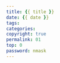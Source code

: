 ```yaml
---
title: {{ title }}
date: {{ date }}
tags:
categories:
copyright: true
permalink: 01
top: 0
password: nmask 
---
```

